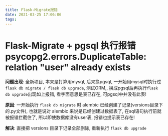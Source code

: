```yaml
---
title: Flask-Migrate报错
date: 2021-03-25 17:06:06
tags:
---
```

# Flask-Migrate  + pgsql 执行报错psycopg2.errors.DuplicateTable: relation "user" already exists

**问题出现**: 全新项目, 本来是打算用mysql, 后来换pgsql, 一开始用mysql时执行过 `flask db migrate / flask db upgrade`, 测试ORM,, 换成pgsql后再执行`flask db upgrade`出现如上报错, 看字面意思是表已存在, 可pgsql中并没有此表!

**原因**: 一开始执行 `flask db migrate` 时 alembic 已经创建了记录(versions目录下的.py文件), 也就是说对 alembic 来说是已经创建过数据表了, 在sql语句执行前就被报错拦截住了, 所以即使数据库没有user表, 报错也提示表已存在!

**解决**: 直接把 versions 目录下记录全部删除, 重新执行 `flask db upgrade ` 
